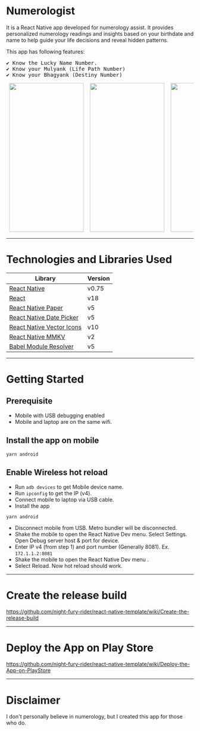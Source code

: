 # Numerologist

It is a React Native app developed for numerology assist. It provides personalized numerology readings and insights based on your birthdate and name to help guide your life decisions and reveal hidden patterns.

This app has following features:
<pre>
✔️ Know the Lucky Name Number.
✔️ Know your Mulyank (Life Path Number)
✔️ Know your Bhagyank (Destiny Number)
</pre>



<p>
  <pre> <img src="https://github.com/user-attachments/assets/4a90f675-d8d0-4ecd-8dda-5cef89225c81" width="200" height="400" alt=""/>  <img src="https://github.com/user-attachments/assets/59d258cd-48f2-4a9b-a0a6-5e6495428601" width="200" height="400" alt=""/>  <img src="https://github.com/user-attachments/assets/6cb2f6b1-3a9f-4fb3-8902-610c8fa8e0a7" width="200" height="400" alt=""/></pre>
</p>


***

# Technologies and Libraries Used

| Library                          | Version |
| -------------------------------- | ------- |
| [React Native](https://reactnative.dev/)                                                                 | v0.75   | 
| [React](https://reactjs.org/)                                                                            | v18     |
| [React Native Paper](https://callstack.github.io/react-native-paper/)                                    | v5      |
| [React Native Date Picker](https://github.com/henninghall/react-native-date-picker)                      | v5      |
| [React Native Vector Icons](https://www.npmjs.com/package/react-native-vector-icons)                     | v10     |
| [React Native MMKV](https://github.com/mrousavy/react-native-mmkv)                                       | v2      |
| [Babel Module Resolver](https://www.npmjs.com/package/babel-plugin-module-resolver)                      | v5      |



***

# Getting Started

## Prerequisite

- Mobile with USB debugging enabled
- Mobile and laptop are on the same wifi.

## Install the app on mobile

```
yarn android
```

## Enable Wireless hot reload

- Run `adb devices` to get Mobile device name.
- Run `ipconfig` to get the IP (v4).
- Connect mobile to laptop via USB cable.
- Install the app

```
yarn android
```

- Disconnect mobile from USB. Metro bundler will be disconnected.
- Shake the mobile to open the React Native Dev menu. Select Settings. Open Debug server host & port for device.
- Enter IP v4 (from step 1) and port number (Generally 8081). Ex. `172.1.1.2:8081`
- Shake the mobile to open the React Native Dev menu .
- Select Reload. Now hot reload should work.
***



# Create the release build

https://github.com/night-fury-rider/react-native-template/wiki/Create-the-release-build

--- 


# Deploy the App on Play Store

https://github.com/night-fury-rider/react-native-template/wiki/Deploy-the-App-on-PlayStore

--- 

# Disclaimer
I don't personally believe in numerology, but I created this app for those who do.

